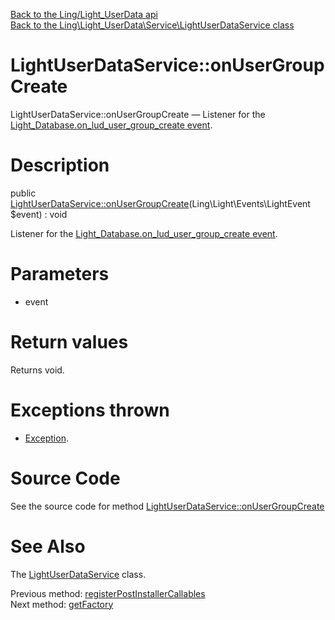 [Back to the Ling/Light_UserData api](https://github.com/lingtalfi/Light_UserData/blob/master/doc/api/Ling/Light_UserData.md)<br>
[Back to the Ling\Light_UserData\Service\LightUserDataService class](https://github.com/lingtalfi/Light_UserData/blob/master/doc/api/Ling/Light_UserData/Service/LightUserDataService.md)


LightUserDataService::onUserGroupCreate
================



LightUserDataService::onUserGroupCreate — Listener for the [Light_Database.on_lud_user_group_create event](https://github.com/lingtalfi/Light_Database/blob/master/personal/mydoc/pages/events.md).




Description
================


public [LightUserDataService::onUserGroupCreate](https://github.com/lingtalfi/Light_UserData/blob/master/doc/api/Ling/Light_UserData/Service/LightUserDataService/onUserGroupCreate.md)(Ling\Light\Events\LightEvent $event) : void




Listener for the [Light_Database.on_lud_user_group_create event](https://github.com/lingtalfi/Light_Database/blob/master/personal/mydoc/pages/events.md).




Parameters
================


- event

    


Return values
================

Returns void.


Exceptions thrown
================

- [Exception](http://php.net/manual/en/class.exception.php).&nbsp;







Source Code
===========
See the source code for method [LightUserDataService::onUserGroupCreate](https://github.com/lingtalfi/Light_UserData/blob/master/Service/LightUserDataService.php#L317-L344)


See Also
================

The [LightUserDataService](https://github.com/lingtalfi/Light_UserData/blob/master/doc/api/Ling/Light_UserData/Service/LightUserDataService.md) class.

Previous method: [registerPostInstallerCallables](https://github.com/lingtalfi/Light_UserData/blob/master/doc/api/Ling/Light_UserData/Service/LightUserDataService/registerPostInstallerCallables.md)<br>Next method: [getFactory](https://github.com/lingtalfi/Light_UserData/blob/master/doc/api/Ling/Light_UserData/Service/LightUserDataService/getFactory.md)<br>

